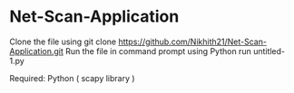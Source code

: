 # Net-Scan-Application

Clone the file using git clone https://github.com/Nikhith21/Net-Scan-Application.git
Run the file in command prompt using Python run untitled-1.py

Required:  Python ( scapy library )
